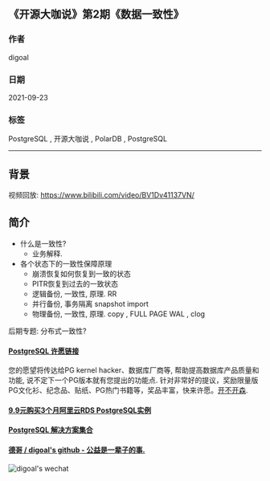 ## 《开源大咖说》第2期《数据一致性》     
    
### 作者    
digoal    
    
### 日期    
2021-09-23    
    
### 标签    
PostgreSQL , 开源大咖说 , PolarDB , PostgreSQL      
    
----    
    
## 背景    
视频回放: https://www.bilibili.com/video/BV1Dv41137VN/  
  
## 简介  
- 什么是一致性?        
    - 业务解释.      
- 各个状态下的一致性保障原理        
    - 崩溃恢复如何恢复到一致的状态      
    - PITR恢复到过去的一致状态         
    - 逻辑备份, 一致性, 原理.  RR      
    - 并行备份, 事务隔离 snapshot import         
    - 物理备份, 一致性, 原理.   copy ,  FULL PAGE WAL , clog      
  
  
后期专题: 分布式一致性?   
  
  
#### [PostgreSQL 许愿链接](https://github.com/digoal/blog/issues/76 "269ac3d1c492e938c0191101c7238216")
您的愿望将传达给PG kernel hacker、数据库厂商等, 帮助提高数据库产品质量和功能, 说不定下一个PG版本就有您提出的功能点. 针对非常好的提议，奖励限量版PG文化衫、纪念品、贴纸、PG热门书籍等，奖品丰富，快来许愿。[开不开森](https://github.com/digoal/blog/issues/76 "269ac3d1c492e938c0191101c7238216").  
  
  
#### [9.9元购买3个月阿里云RDS PostgreSQL实例](https://www.aliyun.com/database/postgresqlactivity "57258f76c37864c6e6d23383d05714ea")
  
  
#### [PostgreSQL 解决方案集合](https://yq.aliyun.com/topic/118 "40cff096e9ed7122c512b35d8561d9c8")
  
  
#### [德哥 / digoal's github - 公益是一辈子的事.](https://github.com/digoal/blog/blob/master/README.md "22709685feb7cab07d30f30387f0a9ae")
  
  
![digoal's wechat](../pic/digoal_weixin.jpg "f7ad92eeba24523fd47a6e1a0e691b59")
  
